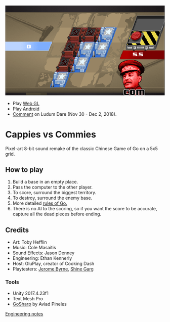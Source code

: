 ![Screenshot](screenshot.png)

- Play [Web GL](http://finegamedesign.com/cappiesvscommies/webgl/index.html)
- Play [Android](http://finegamedesign.com/cappiesvscommies/cappiesvscommies.apk)
- [Comment](https://ldjam.com/events/ludum-dare/43/cappies-vs-commies) on Ludum Dare (Nov 30 - Dec 2, 2018).

# Cappies vs Commies

Pixel-art 8-bit sound remake of the classic Chinese Game of Go on a 5x5 grid.

## How to play

1. Build a base in an empty place.
1. Pass the computer to the other player.
1. To score, surround the biggest territory.
1. To destroy, surround the enemy base.
1. More detailed [rules of Go.](https://senseis.xmp.net/?BasicRulesOfGo)
1. There is no AI to the scoring, so if you want the score to be accurate, capture all the dead pieces before ending.

## Credits

- Art: Toby Hefflin
- Music: Cole Masaitis
- Sound Effects: Jason Denney
- Engineering: Ethan Kennerly
- Host: GluPlay, creator of Cooking Dash
- Playtesters:
[Jerome Byrne](playtesters.md#jerome-byrne),
[Shine Garg](playtesters.md#shine-garg)

### Tools

- Unity 2017.4.23f1
- Text Mesh Pro
- [GoSharp](https://github.com/paviad/GoSharp) by Aviad Pineles

[Engineering notes](engineering.md)
